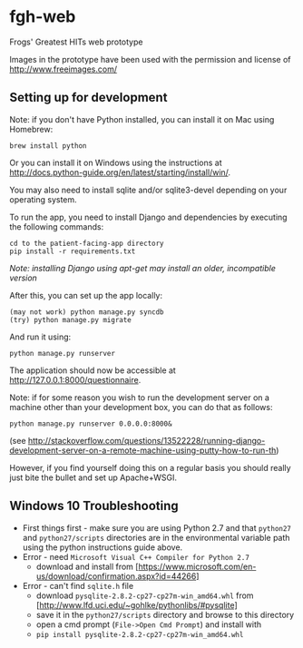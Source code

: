 # fgh-web
Frogs' Greatest HITs web prototype

Images in the prototype have been used with the permission and license of http://www.freeimages.com/

## Setting up for development

Note: if you don't have Python installed, you can install it on Mac using Homebrew:

    brew install python
Or you can install it on Windows using the instructions at http://docs.python-guide.org/en/latest/starting/install/win/.

You may also need to install sqlite and/or sqlite3-devel depending on your operating system.

To run the app, you need to install Django and dependencies by executing the following commands:

    cd to the patient-facing-app directory
    pip install -r requirements.txt

_Note: installing Django using apt-get may install an older, incompatible version_

After this, you can set up the app locally:

    (may not work) python manage.py syncdb
    (try) python manage.py migrate

And run it using:

    python manage.py runserver
    
The application should now be accessible at http://127.0.0.1:8000/questionnaire.

Note: if for some reason you wish to run the development server on a machine other than your development box, you can do that as follows:

    python manage.py runserver 0.0.0.0:8000&
(see http://stackoverflow.com/questions/13522228/running-django-development-server-on-a-remote-machine-using-putty-how-to-run-th)

However, if you find yourself doing this on a regular basis you should really just bite the bullet and set up Apache+WSGI.

## Windows 10 Troubleshooting

* First things first - make sure you are using Python 2.7 and that `python27` and `python27/scripts` directories are in the environmental variable path using the python instructions guide above.
* Error - need `Microsoft Visual C++ Compiler for Python 2.7`
   * download and install from [https://www.microsoft.com/en-us/download/confirmation.aspx?id=44266]
* Error - can't find `sqlite.h` file
   * download `pysqlite-2.8.2-cp27-cp27m-win_amd64.whl` from [http://www.lfd.uci.edu/~gohlke/pythonlibs/#pysqlite]
   * save it in the `python27/scripts` directory and browse to this directory
   * open a cmd prompt (`File->Open Cmd Prompt`) and install with
   * `pip install pysqlite-2.8.2-cp27-cp27m-win_amd64.whl`

